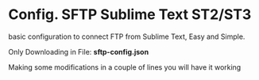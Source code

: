 # Config. SFTP Sublime Text ST2/ST3

basic configuration to connect FTP from Sublime Text, Easy and Simple.

Only Downloading in File: <b>sftp-config.json</b>

Making some modifications in a couple of lines you will have it working
